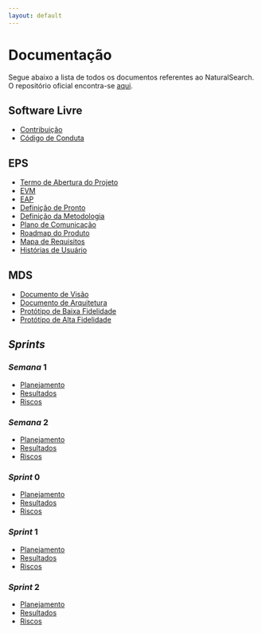 ```yaml
---
layout: default
---
```


# Documentação

Segue abaixo a lista de todos os documentos referentes ao NaturalSearch. O repositório oficial encontra-se [aqui](https://github.com/fga-eps-mds/2018.2-NaturalSearch).

## Software Livre

* [Contribuição](https://fga-eps-mds.github.io/2018.2-NaturalSearch/docs/CONTRIBUTING.html)
* [Código de Conduta](https://fga-eps-mds.github.io/2018.2-NaturalSearch/docs/CODE_OF_CONDUCT.html)

## EPS

* [Termo de Abertura do Projeto](https://fga-eps-mds.github.io/2018.2-NaturalSearch/docs/TAP.html)
* [EVM]()
* [EAP](https://fga-eps-mds.github.io/2018.2-NaturalSearch/docs/EAP.html)
* [Definição de Pronto]()
* [Definição da Metodologia](https://fga-eps-mds.github.io/2018.2-NaturalSearch/docs/Definicao_da_Metodologia.html)
* [Plano de Comunicação](https://fga-eps-mds.github.io/2018.2-NaturalSearch/docs/Plano_de_comunicacao.html)
* [Roadmap do Produto](https://fga-eps-mds.github.io/2018.2-NaturalSearch/docs/Roadmap.html)
* [Mapa de Requisitos](https://fga-eps-mds.github.io/2018.2-NaturalSearch/docs/Mapa_de_requisitos.html)
* [Histórias de Usuário](https://fga-eps-mds.github.io/2018.2-NaturalSearch/docs/Historias_de_usuario.html)

## MDS

* [Documento de Visão](https://fga-eps-mds.github.io/2018.2-NaturalSearch/docs/Documento_de_visao.html)
* [Documento de Arquitetura](https://fga-eps-mds.github.io/2018.2-NaturalSearch/docs/Documento_de_Arquitetura.html)
* [Protótipo de Baixa Fidelidade]()
* [Protótipo de Alta Fidelidade]()

## _Sprints_

### _Semana_ 1

* [Planejamento](https://fga-eps-mds.github.io/2018.2-NaturalSearch/docs/planejamento_sprint/planejamento_semana_1.html)
* [Resultados](https://fga-eps-mds.github.io/2018.2-NaturalSearch/docs/resultado_sprint/resultados_semana_1.html)
* [Riscos]()

### _Semana_ 2

* [Planejamento](https://fga-eps-mds.github.io/2018.2-NaturalSearch/docs/planejamento_sprint/planejamento_semana_2.html)
* [Resultados](https://fga-eps-mds.github.io/2018.2-NaturalSearch/docs/resultado_sprint/resultados_semana_2.html)
* [Riscos]()

### _Sprint_ 0

* [Planejamento](https://fga-eps-mds.github.io/2018.2-NaturalSearch/docs/planejamento_sprint/planejamento_sprint_0.html)
* [Resultados]()
* [Riscos]()

### _Sprint_ 1

* [Planejamento](https://fga-eps-mds.github.io/2018.2-NaturalSearch/docs/planejamento_sprint/planejamento_sprint_1.html)
* [Resultados]()
* [Riscos]()

### _Sprint_ 2

* [Planejamento](https://fga-eps-mds.github.io/2018.2-NaturalSearch/docs/planejamento_sprint/planejamento_sprint_2.html)
* [Resultados]()
* [Riscos]()
